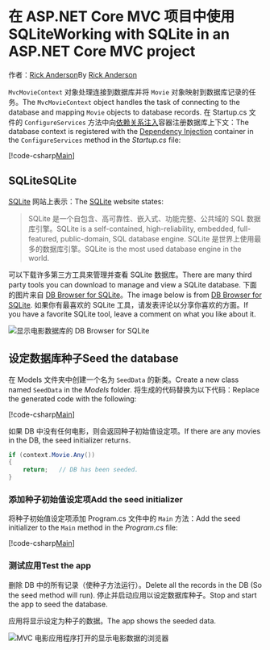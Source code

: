 # <a name="working-with-sqlite-in-an-aspnet-core-mvc-project"></a><span data-ttu-id="eed4b-101">在 ASP.NET Core MVC 项目中使用 SQLite</span><span class="sxs-lookup"><span data-stu-id="eed4b-101">Working with SQLite in an ASP.NET Core MVC project</span></span>

<span data-ttu-id="eed4b-102">作者：[Rick Anderson](https://twitter.com/RickAndMSFT)</span><span class="sxs-lookup"><span data-stu-id="eed4b-102">By [Rick Anderson](https://twitter.com/RickAndMSFT)</span></span>

<span data-ttu-id="eed4b-103">`MvcMovieContext` 对象处理连接到数据库并将 `Movie` 对象映射到数据库记录的任务。</span><span class="sxs-lookup"><span data-stu-id="eed4b-103">The `MvcMovieContext` object handles the task of connecting to the database and mapping `Movie` objects to database records.</span></span> <span data-ttu-id="eed4b-104">在 Startup.cs 文件的 `ConfigureServices` 方法中向[依赖关系注入](xref:fundamentals/dependency-injection)容器注册数据库上下文：</span><span class="sxs-lookup"><span data-stu-id="eed4b-104">The database context is registered with the [Dependency Injection](xref:fundamentals/dependency-injection) container in the `ConfigureServices` method in the *Startup.cs* file:</span></span>

[!code-csharp[Main](../../tutorials/first-mvc-app-xplat/start-mvc/sample/MvcMovie/Startup.cs?name=snippet2&highlight=6-8)]

## <a name="sqlite"></a><span data-ttu-id="eed4b-105">SQLite</span><span class="sxs-lookup"><span data-stu-id="eed4b-105">SQLite</span></span>

<span data-ttu-id="eed4b-106">[SQLite](https://www.sqlite.org/) 网站上表示：</span><span class="sxs-lookup"><span data-stu-id="eed4b-106">The [SQLite](https://www.sqlite.org/) website states:</span></span>

> <span data-ttu-id="eed4b-107">SQLite 是一个自包含、高可靠性、嵌入式、功能完整、公共域的 SQL 数据库引擎。</span><span class="sxs-lookup"><span data-stu-id="eed4b-107">SQLite is a self-contained, high-reliability, embedded, full-featured, public-domain, SQL database engine.</span></span> <span data-ttu-id="eed4b-108">SQLite 是世界上使用最多的数据库引擎。</span><span class="sxs-lookup"><span data-stu-id="eed4b-108">SQLite is the most used database engine in the world.</span></span>

<span data-ttu-id="eed4b-109">可以下载许多第三方工具来管理并查看 SQLite 数据库。</span><span class="sxs-lookup"><span data-stu-id="eed4b-109">There are many third party tools you can download to manage and view a SQLite database.</span></span> <span data-ttu-id="eed4b-110">下面的图片来自 [DB Browser for SQLite](http://sqlitebrowser.org/)。</span><span class="sxs-lookup"><span data-stu-id="eed4b-110">The image below is from [DB Browser for SQLite](http://sqlitebrowser.org/).</span></span> <span data-ttu-id="eed4b-111">如果你有最喜欢的 SQLite 工具，请发表评论以分享你喜欢的方面。</span><span class="sxs-lookup"><span data-stu-id="eed4b-111">If you have a favorite SQLite tool, leave a comment on what you like about it.</span></span>

![显示电影数据库的 DB Browser for SQLite](../../tutorials/first-mvc-app-xplat/working-with-sql/_static/dbb.png)

## <a name="seed-the-database"></a><span data-ttu-id="eed4b-113">设定数据库种子</span><span class="sxs-lookup"><span data-stu-id="eed4b-113">Seed the database</span></span>

<span data-ttu-id="eed4b-114">在 Models 文件夹中创建一个名为 `SeedData` 的新类。</span><span class="sxs-lookup"><span data-stu-id="eed4b-114">Create a new class named `SeedData` in the *Models* folder.</span></span> <span data-ttu-id="eed4b-115">将生成的代码替换为以下代码：</span><span class="sxs-lookup"><span data-stu-id="eed4b-115">Replace the generated code with the following:</span></span>

[!code-csharp[Main](../../tutorials/first-mvc-app/start-mvc/sample/MvcMovie/Models/SeedData.cs?name=snippet_1)]

<span data-ttu-id="eed4b-116">如果 DB 中没有任何电影，则会返回种子初始值设定项。</span><span class="sxs-lookup"><span data-stu-id="eed4b-116">If there are any movies in the DB, the seed initializer returns.</span></span>

```csharp
if (context.Movie.Any())
{
    return;   // DB has been seeded.
}
```

<a name="si"></a>
### <a name="add-the-seed-initializer"></a><span data-ttu-id="eed4b-117">添加种子初始值设定项</span><span class="sxs-lookup"><span data-stu-id="eed4b-117">Add the seed initializer</span></span>

<span data-ttu-id="eed4b-118">将种子初始值设定项添加 Program.cs 文件中的 `Main` 方法：</span><span class="sxs-lookup"><span data-stu-id="eed4b-118">Add the seed initializer to the `Main` method in the *Program.cs* file:</span></span>

[!code-csharp[Main](../../tutorials/first-mvc-app/start-mvc/sample/MvcMovie/Program.cs?highlight=6,16-32)]

### <a name="test-the-app"></a><span data-ttu-id="eed4b-119">测试应用</span><span class="sxs-lookup"><span data-stu-id="eed4b-119">Test the app</span></span>

<span data-ttu-id="eed4b-120">删除 DB 中的所有记录（使种子方法运行）。</span><span class="sxs-lookup"><span data-stu-id="eed4b-120">Delete all the records in the DB (So the seed method will run).</span></span> <span data-ttu-id="eed4b-121">停止并启动应用以设定数据库种子。</span><span class="sxs-lookup"><span data-stu-id="eed4b-121">Stop and start the app to seed the database.</span></span>
   
<span data-ttu-id="eed4b-122">应用将显示设定为种子的数据。</span><span class="sxs-lookup"><span data-stu-id="eed4b-122">The app shows the seeded data.</span></span>

![MVC 电影应用程序打开的显示电影数据的浏览器](../../tutorials/first-mvc-app/working-with-sql/_static/m55.png)
